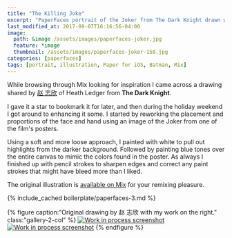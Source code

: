 ```yaml
---
title: "The Killing Joke"
excerpt: "PaperFaces portrait of the Joker from The Dark Knight drawn with Paper for iOS on an iPad."
last_modified_at: 2017-09-07T16:16:56-04:00
image: 
  path: &image /assets/images/paperfaces-joker.jpg 
  feature: *image
  thumbnail: /assets/images/paperfaces-joker-150.jpg
categories: [paperfaces]
tags: [portrait, illustration, Paper for iOS, Batman, Mix]
---
```


While browsing through Mix looking for inspiration I came across a drawing shared by [赵 志欣](https://mix.fiftythree.com/122266--) of Heath Ledger from **The Dark Knight**.

I gave it a star to bookmark it for later, and then during the holiday weekend I got around to enhancing it some. I started by reworking the placement and proportions of the face and hand using an image of the Joker from one of the film's posters.

Using a soft and more loose approach, I painted with white to pull out highlights from the darker background. Followed by painting blue tones over the entire canvas to mimic the colors found in the poster. As always I finished up with pencil strokes to sharpen edges and correct any paint strokes that might have bleed more than I liked.

The original illustration is [available on Mix](https://mix.fiftythree.com/11098-Michael-Rose/1110713) for your remixing pleasure.

{% include_cached boilerplate/paperfaces-3.md %}

{% figure caption:"Original drawing by 赵 志欣 with my work on the right." class:"gallery-2-col" %}
[![Work in process screenshot](/assets/images/paperfaces-joker-original-1-600.jpg)](/assets/images/paperfaces-joker-original-1.jpg) [![Work in process screenshot](/assets/images/paperfaces-joker-process-1-600.jpg)](/assets/images/paperfaces-joker-process-1-lg.jpg)
{% endfigure %}
